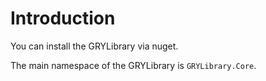 # Introduction

You can install the GRYLibrary via nuget.

The main namespace of the GRYLibrary is `GRYLibrary.Core`.
